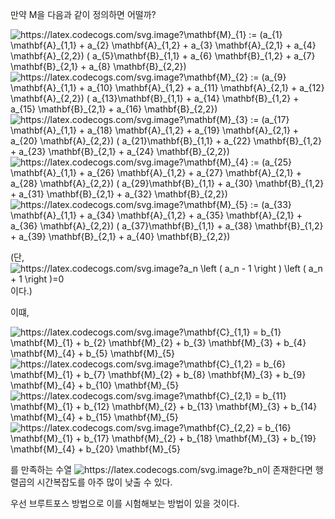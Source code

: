 
만약 M을 다음과 같이 정의하면 어떨까?

<img src="https://latex.codecogs.com/svg.image?\mathbf{M}_{1}&space;:=&space;(a_{1}&space;\mathbf{A}_{1,1}&space;&plus;&space;a_{2}&space;\mathbf{A}_{1,2}&space;&plus;&space;a_{3}&space;\mathbf{A}_{2,1}&space;&plus;&space;a_{4}&space;\mathbf{A}_{2,2})&space;(&space;a_{5}\mathbf{B}_{1,1}&space;&plus;&space;a_{6}&space;\mathbf{B}_{1,2}&space;&plus;&space;a_{7}&space;\mathbf{B}_{2,1}&space;&plus;&space;a_{8}&space;\mathbf{B}_{2,2})" title="https://latex.codecogs.com/svg.image?\mathbf{M}_{1} := (a_{1} \mathbf{A}_{1,1} + a_{2} \mathbf{A}_{1,2} + a_{3} \mathbf{A}_{2,1} + a_{4} \mathbf{A}_{2,2}) ( a_{5}\mathbf{B}_{1,1} + a_{6} \mathbf{B}_{1,2} + a_{7} \mathbf{B}_{2,1} + a_{8} \mathbf{B}_{2,2})" />

<img src="https://latex.codecogs.com/svg.image?\mathbf{M}_{2}&space;:=&space;(a_{9}&space;\mathbf{A}_{1,1}&space;&plus;&space;a_{10}&space;\mathbf{A}_{1,2}&space;&plus;&space;a_{11}&space;\mathbf{A}_{2,1}&space;&plus;&space;a_{12}&space;\mathbf{A}_{2,2})&space;(&space;a_{13}\mathbf{B}_{1,1}&space;&plus;&space;a_{14}&space;\mathbf{B}_{1,2}&space;&plus;&space;a_{15}&space;\mathbf{B}_{2,1}&space;&plus;&space;a_{16}&space;\mathbf{B}_{2,2})" title="https://latex.codecogs.com/svg.image?\mathbf{M}_{2} := (a_{9} \mathbf{A}_{1,1} + a_{10} \mathbf{A}_{1,2} + a_{11} \mathbf{A}_{2,1} + a_{12} \mathbf{A}_{2,2}) ( a_{13}\mathbf{B}_{1,1} + a_{14} \mathbf{B}_{1,2} + a_{15} \mathbf{B}_{2,1} + a_{16} \mathbf{B}_{2,2})" />

<img src="https://latex.codecogs.com/svg.image?\mathbf{M}_{3}&space;:=&space;(a_{17}&space;\mathbf{A}_{1,1}&space;&plus;&space;a_{18}&space;\mathbf{A}_{1,2}&space;&plus;&space;a_{19}&space;\mathbf{A}_{2,1}&space;&plus;&space;a_{20}&space;\mathbf{A}_{2,2})&space;(&space;a_{21}\mathbf{B}_{1,1}&space;&plus;&space;a_{22}&space;\mathbf{B}_{1,2}&space;&plus;&space;a_{23}&space;\mathbf{B}_{2,1}&space;&plus;&space;a_{24}&space;\mathbf{B}_{2,2})" title="https://latex.codecogs.com/svg.image?\mathbf{M}_{3} := (a_{17} \mathbf{A}_{1,1} + a_{18} \mathbf{A}_{1,2} + a_{19} \mathbf{A}_{2,1} + a_{20} \mathbf{A}_{2,2}) ( a_{21}\mathbf{B}_{1,1} + a_{22} \mathbf{B}_{1,2} + a_{23} \mathbf{B}_{2,1} + a_{24} \mathbf{B}_{2,2})" />

<img src="https://latex.codecogs.com/svg.image?\mathbf{M}_{4}&space;:=&space;(a_{25}&space;\mathbf{A}_{1,1}&space;&plus;&space;a_{26}&space;\mathbf{A}_{1,2}&space;&plus;&space;a_{27}&space;\mathbf{A}_{2,1}&space;&plus;&space;a_{28}&space;\mathbf{A}_{2,2})&space;(&space;a_{29}\mathbf{B}_{1,1}&space;&plus;&space;a_{30}&space;\mathbf{B}_{1,2}&space;&plus;&space;a_{31}&space;\mathbf{B}_{2,1}&space;&plus;&space;a_{32}&space;\mathbf{B}_{2,2})" title="https://latex.codecogs.com/svg.image?\mathbf{M}_{4} := (a_{25} \mathbf{A}_{1,1} + a_{26} \mathbf{A}_{1,2} + a_{27} \mathbf{A}_{2,1} + a_{28} \mathbf{A}_{2,2}) ( a_{29}\mathbf{B}_{1,1} + a_{30} \mathbf{B}_{1,2} + a_{31} \mathbf{B}_{2,1} + a_{32} \mathbf{B}_{2,2})" />

<img src="https://latex.codecogs.com/svg.image?\mathbf{M}_{5}&space;:=&space;(a_{33}&space;\mathbf{A}_{1,1}&space;&plus;&space;a_{34}&space;\mathbf{A}_{1,2}&space;&plus;&space;a_{35}&space;\mathbf{A}_{2,1}&space;&plus;&space;a_{36}&space;\mathbf{A}_{2,2})&space;(&space;a_{37}\mathbf{B}_{1,1}&space;&plus;&space;a_{38}&space;\mathbf{B}_{1,2}&space;&plus;&space;a_{39}&space;\mathbf{B}_{2,1}&space;&plus;&space;a_{40}&space;\mathbf{B}_{2,2})" title="https://latex.codecogs.com/svg.image?\mathbf{M}_{5} := (a_{33} \mathbf{A}_{1,1} + a_{34} \mathbf{A}_{1,2} + a_{35} \mathbf{A}_{2,1} + a_{36} \mathbf{A}_{2,2}) ( a_{37}\mathbf{B}_{1,1} + a_{38} \mathbf{B}_{1,2} + a_{39} \mathbf{B}_{2,1} + a_{40} \mathbf{B}_{2,2})" />

(단, <img src="https://latex.codecogs.com/svg.image?a_n&space;\left&space;(&space;a_n&space;-&space;1&space;\right&space;)&space;\left&space;(&space;a_n&space;&plus;&space;1&space;\right&space;)=0" title="https://latex.codecogs.com/svg.image?a_n \left ( a_n - 1 \right ) \left ( a_n + 1 \right )=0" /> 이다.)

이떄,

<img src="https://latex.codecogs.com/svg.image?\mathbf{C}_{1,1}&space;=&space;b_{1}&space;\mathbf{M}_{1}&space;&plus;&space;b_{2}&space;\mathbf{M}_{2}&space;&plus;&space;b_{3}&space;\mathbf{M}_{3}&space;&plus;&space;b_{4}&space;\mathbf{M}_{4}&space;&plus;&space;b_{5}&space;\mathbf{M}_{5}" title="https://latex.codecogs.com/svg.image?\mathbf{C}_{1,1} = b_{1} \mathbf{M}_{1} + b_{2} \mathbf{M}_{2} + b_{3} \mathbf{M}_{3} + b_{4} \mathbf{M}_{4} + b_{5} \mathbf{M}_{5}" />

<img src="https://latex.codecogs.com/svg.image?\mathbf{C}_{1,2}&space;=&space;b_{6}&space;\mathbf{M}_{1}&space;&plus;&space;b_{7}&space;\mathbf{M}_{2}&space;&plus;&space;b_{8}&space;\mathbf{M}_{3}&space;&plus;&space;b_{9}&space;\mathbf{M}_{4}&space;&plus;&space;b_{10}&space;\mathbf{M}_{5}" title="https://latex.codecogs.com/svg.image?\mathbf{C}_{1,2} = b_{6} \mathbf{M}_{1} + b_{7} \mathbf{M}_{2} + b_{8} \mathbf{M}_{3} + b_{9} \mathbf{M}_{4} + b_{10} \mathbf{M}_{5}" />

<img src="https://latex.codecogs.com/svg.image?\mathbf{C}_{2,1}&space;=&space;b_{11}&space;\mathbf{M}_{1}&space;&plus;&space;b_{12}&space;\mathbf{M}_{2}&space;&plus;&space;b_{13}&space;\mathbf{M}_{3}&space;&plus;&space;b_{14}&space;\mathbf{M}_{4}&space;&plus;&space;b_{15}&space;\mathbf{M}_{5}" title="https://latex.codecogs.com/svg.image?\mathbf{C}_{2,1} = b_{11} \mathbf{M}_{1} + b_{12} \mathbf{M}_{2} + b_{13} \mathbf{M}_{3} + b_{14} \mathbf{M}_{4} + b_{15} \mathbf{M}_{5}" />

<img src="https://latex.codecogs.com/svg.image?\mathbf{C}_{2,2}&space;=&space;b_{16}&space;\mathbf{M}_{1}&space;&plus;&space;b_{17}&space;\mathbf{M}_{2}&space;&plus;&space;b_{18}&space;\mathbf{M}_{3}&space;&plus;&space;b_{19}&space;\mathbf{M}_{4}&space;&plus;&space;b_{20}&space;\mathbf{M}_{5}" title="https://latex.codecogs.com/svg.image?\mathbf{C}_{2,2} = b_{16} \mathbf{M}_{1} + b_{17} \mathbf{M}_{2} + b_{18} \mathbf{M}_{3} + b_{19} \mathbf{M}_{4} + b_{20} \mathbf{M}_{5}" />

를 만족하는 수열 <img src="https://latex.codecogs.com/svg.image?b_n" title="https://latex.codecogs.com/svg.image?b_n" />이 존재한다면 행렬곱의 시간복잡도를 아주 많이 낮출 수 있다.

우선 브루트포스 방법으로 이를 시험해보는 방법이 있을 것이다.
